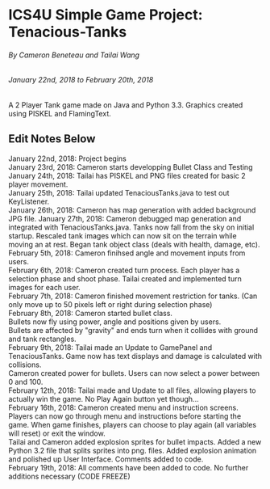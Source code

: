 # ICS4U Simple Game Project: Tenacious-Tanks
###### By Cameron Beneteau and Tailai Wang
###### January 22nd, 2018 to February 20th, 2018
A 2 Player Tank game made on Java and Python 3.3. Graphics created using PISKEL and FlamingText. 
## Edit Notes Below
January 22nd, 2018: Project begins  
January 23rd, 2018: Cameron starts developping Bullet Class and Testing  
January 24th, 2018: Tailai has PISKEL and PNG files created for basic 2 player movement.  
January 25th, 2018: Tailai updated TenaciousTanks.java to test out KeyListener.  
January 26th, 2018: Cameron has map generation with added background JPG file.
January 27th, 2018: Cameron debugged map generation and integrated with TenaciousTanks.java.
                    Tanks now fall from the sky on initial startup.
                    Rescaled tank images which can now sit on the terrain while moving an at rest.
                    Began tank object class (deals with health, damage, etc).  
February 5th, 2018: Cameron finihsed angle and movement inputs from users.  
February 6th, 2018: Cameron created turn process. Each player has a selection phase and shoot phase.
                    Tailai created and implemented turn images for each user.  
February 7th, 2018: Cameron finished movement restriction for tanks. (Can only move up to 50 pixels left or right during selection phase)  
February 8th, 2018: Cameron started bullet class.  
                    Bullets now fly using power, angle and positions given by users.  
                    Bullets are affected by "gravity" and ends turn when it collides with ground and tank rectangles.            
February 9th, 2018: Tailai made an Update to GamePanel and TenaciousTanks. Game now has text displays and damage is calculated with                             collisions.  
                    Cameron created power for bullets. Users can now select a power between 0 and 100.  
February 12th, 2018: Tailai made and Update to all files, allowing players to actually win the game. No Play Again button yet though...  
February 16th, 2018: Cameron created menu and instruction screens. Players can now go through menu and instructions before starting the                          game. When game finishes, players can choose to play again (all variables will reset) or exit the window.  
                     Tailai and Cameron added explosion sprites for bullet impacts. Added a new Python 3.2 file that splits sprites into                        png. files. Added explosion animation and polished up User Interface. Comments added to code.  
February 19th, 2018: All comments have been added to code. No further additions necessary (CODE FREEZE)
                    

                    
                    

                    
